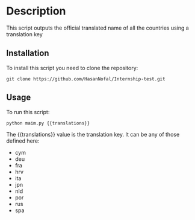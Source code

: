 # Description
This script outputs the official translated name of all the countries using a translation key
## Installation
To install this script you need to clone the repository:
```
git clone https://github.com/HasanNofal/Internship-test.git
```
## Usage
To run this script:
```
python maim.py {{translations}}
```
The {{translations}} value is the translation key. It can be any of those defined here:
- cym
- deu
- fra
- hrv
- ita
- jpn
- nld
- por
- rus
- spa
